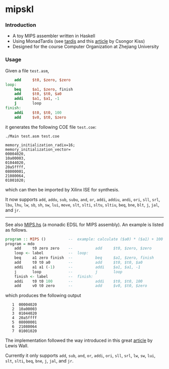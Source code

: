# mipskl
### Introduction
+ A toy MIPS assembler written in Haskell
+ Using MonadTardis (see [tardis](https://hackage.haskell.org/package/tardis-0.4.1.0) and this [article](http://kcsongor.github.io/time-travel-in-haskell-for-dummies/) by Csongor Kiss)
+ Designed for the course Computer Organization at Zhejiang University
### Usage
Given a file `test.asm`,
```mips
    add     $t0, $zero, $zero
loop:  
    beq     $a1, $zero, finish
    add     $t0, $t0, $a0
    addi    $a1, $a1, -1
    j       loop
finish: 
    addi    $t0, $t0, 100
    add     $v0, $t0, $zero
```
it generates the following COE file `test.coe`:
```
./Main test.asm test.coe
```
```
memory_initialization_radix=16; 
memory_initialization_vector=
00004020,
10a00003,
01044020,
20a5ffff,
08000001,
21080064,
01001020;
```
which can then be imported by Xilinx ISE for synthesis.

It now supports `add`, `addu`, `sub`, `subu`, `and`, `or`, `addi`, `addiu`, `andi`, `ori`, `sll`, `srl`, `lbu`, `lhu`, `lw`, `sb`, `sh`, `sw`, `lui`, `move`, `slt`, `slti`, `sltu`, `sltiu`, `beq`, `bne`, `blt`, `j`, `jal`, and `jr`. 


---

See also [MIPS.hs](MIPS.hs) (a monadic EDSL for MIPS assembly). 
An example is listed as follows.

```Haskell
program :: MIPS ()          --  example: calculate ($a0) * ($a1) + 100
program = mdo   
    add     t0 zero zero    --          add     $t0, $zero, $zero
    loop <- label           --  loop:  
    beq     a1 zero finish  --          beq     $a1, $zero, finish
    add     t0 t0 a0        --          add     $t0, $t0, $a0
    addi    a1 a1 (-1)      --          addi    $a1, $a1, -1
    j       loop            --          j       loop
    finish <- label         --  finish: 
    addi    t0 t0 100       --          addi    $t0, $t0, 100
    add     v0 t0 zero      --          add     $v0, $t0, $zero
```
which produces the following output
```
   1  00004020
   2  10a00003
   3  01044020
   4  20a5ffff
   5  08000001
   6  21080064
   7  01001020
```


The implementation followed the way introduced in this great [article](http://wall.org/~lewis/2013/10/15/asm-monad.html) by Lewis Wall. 

Currently it only supports `add`, `sub`, `and`, `or`, `addi`, `ori`, `sll`, `srl`, `lw`, `sw`, `lui`, `slt`, `slti`, `beq`, `bne`, `j`, `jal`, and `jr`. 
